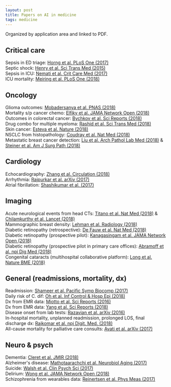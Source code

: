 ```yaml
---
layout: post
title: Papers on AI in medicine
tags: medicine
---
```


Organized by application area and linked to PDF.


## Critical care

Sepsis in ED triage: [Horng et al. PLoS One (2017)](/papers/horng.pdf)  
Septic shock: [Henry et al. Sci Trans Med (2015)](/papers/henry.pdf)  
Sepsis in ICU: [Nemati et al. Crit Care Med (2017)](/papers/nemati.pdf)  
ICU mortality: [Meiring et al. PLoS One (2018)](/papers/meiring.pdf)  

## Oncology 
Glioma outcomes: [Mobadersanya et al. PNAS (2018)](/papers/mobadersany.pdf)  
Mortality s/p cancer chemo: [Elfiky et al. JAMA Network Open (2018)](/papers/elfiky.pdf)  
Outcomes in colorectal cancer: [Bychkov et al. Sci Reports (2018)](/papers/bychkov.pdf)  
Drug combo for multiple myeloma: [Rashid et al. Sci Trans Med (2018)](/papers/rashid.pdf)  
Skin cancer: [Esteva et al. Nature (2018)](/papers/esteva.pdf)  
NSCLC from histopathology: [Coudray et al. Nat Med (2018)](/papers/coudray.pdf)  
Metastatic breast cancer detection: [Liu et al. Arch Pathol Lab Med (2018)](/papers/liu.pdf) & [Steiner et al. Am J Surg Path (2018)](/papers/steiner.pdf)  

## Cardiology
Echocardiography: [Zhang et al. Circulation (2018)](/papers/zhang.pdf)  
Arrhythmia: [Rajpurkar et al. arXiv (2017)](/papers/rajpurkar.pdf)  
Atrial fibrillation: [Shashikumar et al. (2017)](/papers/shashikumar.pdf)  


## Imaging
Acute neurological events from head CTs: [Titano et al. Nat Med (2018)](/papers/titano.pdf) & [Chilamkurthy et al. Lancet (2018)](/papers/chilamkurthy.pdf)  
Mammographic breast density: [Lehman et al. Radiology (2018)](/papers/lehman.pdf)  
Diabetic retinopathy (retrospective): [De Fauw et al. Nat Med (2018)](/papers/defauw.pdf)  
Diabetic retinopathy (prospective pilot): [Kanagasingam et al. JAMA Network Open (2018)](/papers/kanagasingam.pdf)  
Diabetic retinopathy (prospective pilot in primary care offices): [Abramoff et al. npj Dig Med (2018)](/papers/abramoff.pdf)  
Congenital cataracts (multihospital collaborative platform): [Long et al. Nature BME (2018)](/papers/long.pdf)  

## General (readmissions, mortality, dx)
Readmission: [Shameer et al. Pacific Symp Biocomp (2017)](/papers/shameer.pdf)  
Daily risk of C. dif: [Oh et al. Inf Control & Hosp Epi (2018)](/papers/oh.pdf)  
Dx from EMR data: [Miotto et al. Sci Reports (2016)](/papers/miotto.pdf)  
Dx from EMR data: [Yang et al. Sci Reports (2018)](/papers/yang.pdf)  
Disease onset from lab tests: [Razavian et al. arXiv (2016)](/papers/razavian.pdf)  
In-hospital mortality, unplanned readmission, prolonged LOS, final discharge dx: [Rajkomar et al. npj Digit. Med. (2018)](/papers/rajkomar.pdf)  
All-cause mortality for palliative care consults: [Avati et al. arXiv (2017)](/papers/avati.pdf)  


## Neuro & psych
Dementia: [Cleret et al. JMIR (2018)](/papers/cleret.pdf)  
Alzheimer's disease: [Mathotaarachchi et al. Neurobiol Aging (2017)](/papers/mathotaarachchi.pdf)  
Suicide: [Walsh et al. Clin Psych Sci (2017)](/papers/walsh.pdf)  
Delirium: [Wong et al. JAMA Network Open (2018)](/papers/wong.pdf)  
Schizophrenia from wearables data: [Reinertsen et al. Phys Meas (2017)](/papers/reinertsen.pdf)  
